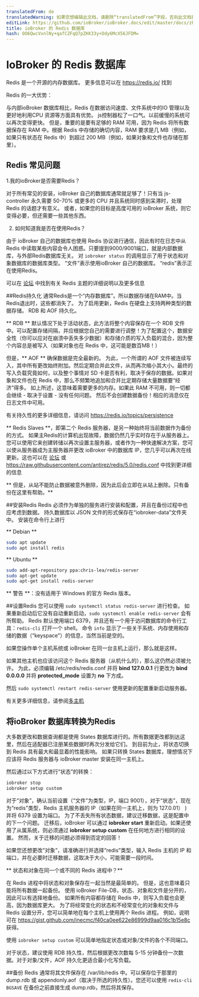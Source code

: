 ```yaml
---
translatedFrom: de
translatedWarning: 如果您想编辑此文档，请删除“translatedFrom”字段，否则此文档将再次自动翻译
editLink: https://github.com/ioBroker/ioBroker.docs/edit/master/docs/zh-cn/config/redis.md
title: ioBroker 的 Redis 数据库
hash: OO6QwcVxnlNy+qafCZFqQ7pZKK33y+Ddy6McX56JFDM=
---
```

# IoBroker 的 Redis 数据库
Redis 是一个开源的内存数据库。
更多信息可以在 https://redis.io/ 找到

Redis 的一大优势：

与内部ioBroker 数据库相比，Redis 在数据访问速度、文件系统中的IO 管理以及更好地利用CPU 资源等方面具有优势。
js控制器松了一口气。以前缓慢的系统可以再次变得更快。
但是，重要的是要有足够的 RAM 可用，因为 Redis 将所有数据保存在 RAM 中。根据 Redis 中存储的确切内容，RAM 要求是几 MB（例如，如果只有状态在 Redis 中）到超过 200 MB（例如，如果对象和文件也存储在那里）。

## Redis 常见问题
1.我的ioBroker是否需要Redis？

对于所有常见的安装，ioBroker 自己的数据库通常就足够了！只有当 js-controller 永久需要 50-70% 或更多的 CPU 并且系统同时感到呆滞时，处理 Redis 的话题才有意义。
或者，如果您的目标是高度可用的 ioBroker 系统，则它变得必要，但还需要一些其他东西。

2. 如何知道我是否在使用Redis？

由于 ioBroker 自己的数据库也使用 Redis 协议进行通信，因此有时在日志中从 Redis 中读取某些内容会令人困惑。只要提到9000/9001端口，就是内部数据库，与外部Redis数据库无关。
对 `iobroker status` 的调用显示了用于状态和对象数据库的数据库类型。
“文件”表示使用ioBroker 自己的数据库。 “redis”表示正在使用Redis。

可以在 [论坛](https://forum.iobroker.net/topic/26327/redis-in-iobroker-%C3%BCberblick) 中找到有关 Redis 主题的详细说明以及更多信息

##Redis持久化
通常Redis是一个“内存数据库”。所以数据存储在RAM中。当Redis退出时，这些都消失了。
为了启用更新，Redis 在硬盘上支持两种类型的数据存储。
RDB 和 AOF 持久化。

** RDB ** 默认情况下处于活动状态，此方法将整个内容保存在一个 RDB 文件中。可以配置存储间隔，并应根据您自己的需要进行调整！为了配置这个，数据安全性（你可以应对在崩溃中丢失多少数据）和存储介质的写入负载的混合，因为整个内容总是被写入（如果对象也在 Redis 中，这可能是数百MB！）

但是，** AOF ** 确保数据是完全最新的。
为此，一个所谓的 AOF 文件被连续写入，其中所有更改始终附加。然后定期合并此文件，从而再次缩小其大小。最终的写入负载究竟如何，以及整个事情对 SD 卡是否有利，取决于保存的数据。如果对象和文件也在 Redis 中，那么不频繁地追加和合并比定期存储大量数据要“经济”得多。
如上所述，这意味着需要更多的内存。如果此 RAM 不可用，则一切都会继续 - 取决于设置 - 没有任何问题。
然后不会创建数据备份！相应的消息仅在日志文件中可用。

有关持久性的更多详细信息，请访问 https://redis.io/topics/persistence

** Redis Slaves **，即第二个 Redis 服务器，是另一种始终将当前数据作为备份的方式。
如果主Redis的计算机出现故障，数据仍然几乎实时存在于从服务器上。
您可以使用它来创建转储以再次设置主服务器，或者作为一种快速解决方案，您可以使从服务器成为主服务器并更改 ioBroker 中的数据库 IP，您几乎可以再次在线更新。这也可以在 [论坛](https://forum.iobroker.net/topic/26327/redis-in-iobroker-%C3%BCberblick) 或 https://raw.githubusercontent.com/antirez/redis/5.0/redis.conf 中找到更详细的信息

** 但是，从站不能防止数据被意外删除，因为此后会立即在从站上删除。只有备份在这里有帮助。**

##安装Redis
Redis 必须作为单独的服务进行安装和配置，并且在备份过程中也应考虑到数据。
持久数据库以 JSON 文件的形式保存在“iobroker-data”文件夹中。
安装在命令行上进行

** Debian **

```sh
sudo apt update
sudo apt install redis
```

** Ubuntu **

```sh
sudo add-apt-repository ppa:chris-lea/redis-server
sudo apt-get update
sudo apt-get install redis-server
```

** 警告 **：没有适用于 Windows 的官方 Redis 版本。

##设置Redis
您可以使用 `sudo systemctl status redis-server` 进行检查。
如果重新启动后它没有自动重新启动，`sudo systemctl enable redis-server` 会有所帮助。
Redis 默认使用端口 6379，并且还有一个用于访问数据库的命令行工具：`redis-cli` 打开一个 shell。
命令 `info` 显示了一些关于系统、内存使用和存储的数据（“keyspace”）的信息，当然当前是空的。

如果您操作单个主机系统或 ioBroker 在同一台主机上运行，那么就是这样。

如果其他主机也应该访问这个 Redis 服务器（从机什么的），那么这仍然必须被允许。
为此，必须编辑 /etc/redis/redis.conf 并将 **bind 127.0.0.1** 行更改为 **bind 0.0.0.0** 并将 **protected_mode** 设置为 **no** 下方成。

然后 `sudo systemctl restart redis-server` 使用更新的配置重新启动服务器。

有关更多详细信息，请参阅[多主机](https://www.iobroker.net/#de/documentation/config/multihost.md)

## 将ioBroker 数据库转换为Redis
大多数更改和数据查询都是使用 States 数据库进行的。所有数据更改都到达这里，然后在适配器已注册某些数据时再次分发给它们。
到目前为止，将状态切换到 Redis 具有最大和最显着的性能影响。
如果只转换 States 数据库，理想情况下应该将 Redis 服务器与 ioBroker master 安装在同一主机上。

然后通过以下方式进行“状态”的转换：

```sh
iobroker stop
iobroker setup custom
```

对于“对象”，确认当前设置（“文件”为类型，IP，端口 9001），对于“状态”，现在为“redis”类型，Redis 主机服务器的 IP（如果在同一主机上，则为 127.0.01） ) 并将 6379 设置为端口。
为了不丢失所有状态数据，建议迁移数据，这是配置中的下一个问题。
迁移后，ioBroker 可以通过 **iobroker start** 重新启动。如果还使用了从属系统，则必须通过 **iobroker setup custom** 在任何地方进行相同的设置。
然而，关于迁移的问题必须得到否定的回答！

如果您还想更改“对象”，请准确进行并选择“redis”类型，输入 Redis 主机的 IP 和端口，并在必要时迁移数据，这取决于大小，可能需要一段时间。

** 状态和对象在同一个或不同的 Redis 进程中？**

在 Redis 进程中将状态和对象保存在一起当然是最简单的。
但是，这也意味着只能将所有数据一起备份。
使用 ioBroker File-DB，状态、对象和文件是分开的，因此可以有选择地备份。
如果所有内容都存储在 Redis 中，则写入负载也会更高，因为数据库更大。
为了将经常变化的状态和不经常变化的对象和文件与 Redis 设置分开，您可以简单地在每个主机上使用两个 Redis 进程。
例如，说明可在 https://gist.github.com/inecmc/f40ca0ee622e86999d9aa016c1b15e8c 获得。

使用 `iobroker setup custom` 可以简单地指定状态或对象/文件的各个不同端口。

对于状态，建议使用 RDB 持久性，然后根据更改次数每 5-15 分钟备份一次数据。对于对象/文件，AOF 持久化更适合最小化写负载。

##备份
Redis 通常将其文件保存在 /var/lib/redis 中。可以保存位于那里的 dump.rdb 或 appendonly.aof（取决于所选的持久性）。您还可以使用 `redis-cli BGSAVE` 在备份之前直接生成 dump.rdb，然后将其保存。